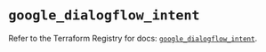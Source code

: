 # `google_dialogflow_intent`

Refer to the Terraform Registry for docs: [`google_dialogflow_intent`](https://registry.terraform.io/providers/hashicorp/google-beta/5.13.0/docs/resources/google_dialogflow_intent).
